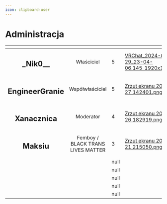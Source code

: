 ```yaml
---
icon: clipboard-user
---
```


# Administracja



<table data-view="cards"><thead><tr><th align="center"></th><th align="center"></th><th data-type="rating" data-max="5"></th><th data-hidden data-card-cover data-type="files"></th></tr></thead><tbody><tr><td align="center"><h2>_Nik0__</h2></td><td align="center">Właściciel</td><td>5</td><td><a href="../.gitbook/assets/VRChat_2024-08-29_23-04-06.145_1920x1080.png">VRChat_2024-08-29_23-04-06.145_1920x1080.png</a></td></tr><tr><td align="center"><h2>EngineerGranie</h2></td><td align="center">Współwłaściciel</td><td>5</td><td><a href="../.gitbook/assets/Zrzut ekranu 2023-11-27 142401.png">Zrzut ekranu 2023-11-27 142401.png</a></td></tr><tr><td align="center"><h2>Xanacznica</h2></td><td align="center">Moderator</td><td>4</td><td><a href="../.gitbook/assets/Zrzut ekranu 2024-08-26 182919.png">Zrzut ekranu 2024-08-26 182919.png</a></td></tr><tr><td align="center"><h2>Maksiu</h2></td><td align="center">Femboy / BLACK TRANS LIVES MATTER</td><td>3</td><td><a href="../.gitbook/assets/Zrzut ekranu 2024-05-21 215050.png">Zrzut ekranu 2024-05-21 215050.png</a></td></tr><tr><td align="center"></td><td align="center"></td><td>null</td><td></td></tr><tr><td align="center"></td><td align="center"></td><td>null</td><td></td></tr><tr><td align="center"></td><td align="center"></td><td>null</td><td></td></tr><tr><td align="center"></td><td align="center"></td><td>null</td><td></td></tr><tr><td align="center"></td><td align="center"></td><td>null</td><td></td></tr></tbody></table>

